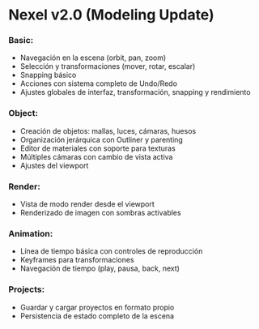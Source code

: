 # Nexel v2.0 (Modeling Update)

### Basic:
- Navegación en la escena (orbit, pan, zoom)  
- Selección y transformaciones (mover, rotar, escalar)  
- Snapping básico
- Acciones con sistema completo de Undo/Redo  
- Ajustes globales de interfaz, transformación, snapping y rendimiento  

### Object:
- Creación de objetos: mallas, luces, cámaras, huesos  
- Organización jerárquica con Outliner y parenting  
- Editor de materiales con soporte para texturas  
- Múltiples cámaras con cambio de vista activa  
- Ajustes del viewport

### Render:
- Vista de modo render desde el viewport  
- Renderizado de imagen con sombras activables  

### Animation:
- Línea de tiempo básica con controles de reproducción  
- Keyframes para transformaciones  
- Navegación de tiempo (play, pausa, back, next)  

### Projects:
- Guardar y cargar proyectos en formato propio
- Persistencia de estado completo de la escena
